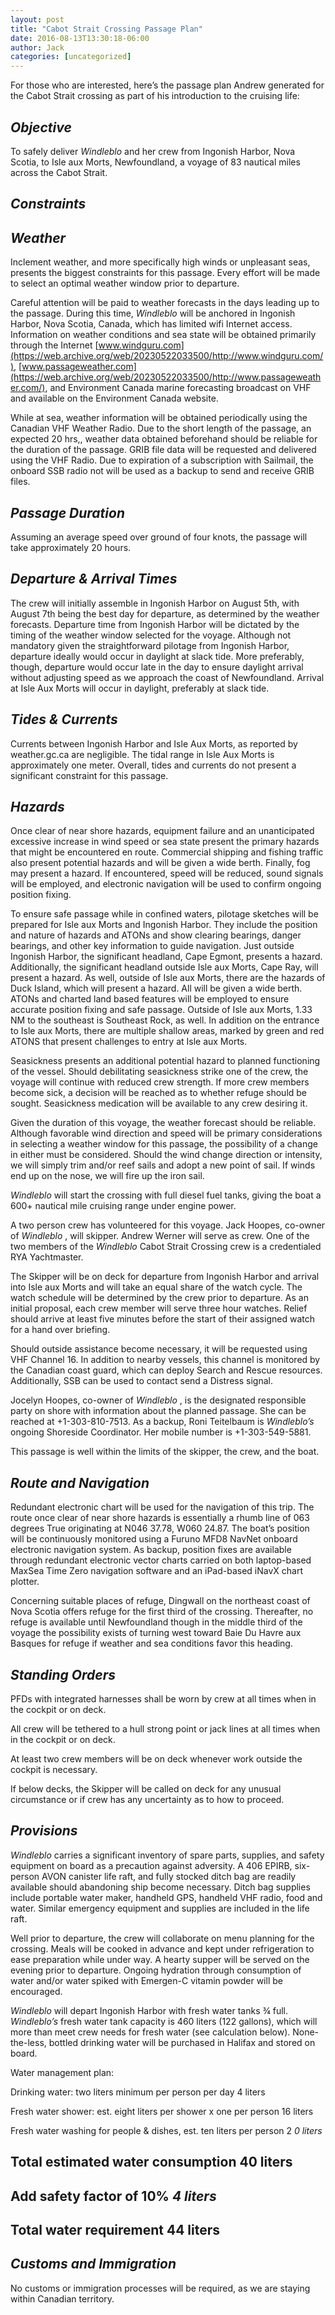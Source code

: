```yaml
---
layout: post
title: "Cabot Strait Crossing Passage Plan"
date: 2016-08-13T13:30:18-06:00
author: Jack
categories: [uncategorized]
---
```


For those who are interested, here’s the passage plan Andrew generated for the Cabot Strait crossing as part of his introduction to the cruising life:

## _Objective_

To safely deliver  _Windleblo_ and her crew from Ingonish Harbor, Nova Scotia, to Isle aux Morts, Newfoundland, a voyage of 83 nautical miles across the Cabot Strait.

## _Constraints_

## _Weather_

Inclement weather, and more specifically high winds or unpleasant seas, presents the biggest constraints for this passage. Every effort will be made to select an optimal weather window prior to departure.

Careful attention will be paid to weather forecasts in the days leading up to the passage. During this time, _Windleblo_ will be anchored in Ingonish Harbor, Nova Scotia, Canada, which has limited wifi Internet access. Information on weather conditions and sea state will be obtained primarily through the Internet [www.windguru.com](https://web.archive.org/web/20230522033500/http://www.windguru.com/), [www.passageweather.com](https://web.archive.org/web/20230522033500/http://www.passageweather.com/), and Environment Canada marine forecasting broadcast on VHF and available on the Environment Canada website.

While at sea, weather information will be obtained periodically using the Canadian VHF Weather Radio. Due to the short length of the passage, an expected 20 hrs,, weather data obtained beforehand should be reliable for the duration of the passage. GRIB file data will be requested and delivered using the VHF Radio. Due to expiration of a subscription with Sailmail, the onboard SSB radio not will be used as a backup to send and receive GRIB files.

## _Passage Duration_

Assuming an average speed over ground of four knots, the passage will take approximately 20 hours.

## _Departure & Arrival Times_

The crew will initially assemble in Ingonish Harbor on August 5th, with August 7th being the best day for departure, as determined by the weather forecasts. Departure time from Ingonish Harbor will be dictated by the timing of the weather window selected for the voyage. Although not mandatory given the straightforward pilotage from Ingonish Harbor, departure ideally would occur in daylight at slack tide. More preferably, though, departure would occur late in the day to ensure daylight arrival without adjusting speed as we approach the coast of Newfoundland. Arrival at Isle Aux Morts will occur in daylight, preferably at slack tide.

## _Tides & Currents_

Currents between Ingonish Harbor and Isle Aux Morts, as reported by weather.gc.ca are negligible. The tidal range in Isle Aux Morts is approximately one meter. Overall, tides and currents do not present a significant constraint for this passage.

## _Hazards_

Once clear of near shore hazards, equipment failure and an unanticipated excessive increase in wind speed or sea state present the primary hazards that might be encountered en route. Commercial shipping and fishing traffic also present potential hazards and will be given a wide berth. Finally, fog may present a hazard. If encountered, speed will be reduced, sound signals will be employed, and electronic navigation will be used to confirm ongoing position fixing.

To ensure safe passage while in confined waters, pilotage sketches will be prepared for Isle aux Morts and Ingonish Harbor. They include the position and nature of hazards and ATONs and show clearing bearings, danger bearings, and other key information to guide navigation. Just outside Ingonish Harbor, the significant headland, Cape Egmont, presents a hazard. Additionally, the significant headland outside Isle aux Morts, Cape Ray, will present a hazard. As well, outside of Isle aux Morts, there are the hazards of Duck Island, which will present a hazard. All will be given a wide berth. ATONs and charted land based features will be employed to ensure accurate position fixing and safe passage. Outside of Isle aux Morts, 1.33 NM to the southeast is Southeast Rock, as well. In addition on the entrance to Isle aux Morts, there are multiple shallow areas, marked by green and red ATONS that present challenges to entry at Isle aux Morts.

Seasickness presents an additional potential hazard to planned functioning of the vessel. Should debilitating seasickness strike one of the crew, the voyage will continue with reduced crew strength. If more crew members become sick, a decision will be reached as to whether refuge should be sought. Seasickness medication will be available to any crew desiring it.

Given the duration of this voyage, the weather forecast should be reliable. Although favorable wind direction and speed will be primary considerations in selecting a weather window for this passage, the possibility of a change in either must be considered. Should the wind change direction or intensity, we will simply trim and/or reef sails and adopt a new point of sail. If winds end up on the nose, we will fire up the iron sail.

_Windleblo_ will start the crossing with full diesel fuel tanks, giving the boat a 600+ nautical mile cruising range under engine power.

A two person crew has volunteered for this voyage. Jack Hoopes, co-owner of  _Windleblo_ , will skipper. Andrew Werner will serve as crew. One of the two members of the _Windleblo_ Cabot Strait Crossing crew is a credentialed RYA Yachtmaster.

The Skipper will be on deck for departure from Ingonish Harbor and arrival into Isle aux Morts and will take an equal share of the watch cycle. The watch schedule will be determined by the crew prior to departure. As an initial proposal, each crew member will serve three hour watches. Relief should arrive at least five minutes before the start of their assigned watch for a hand over briefing.

Should outside assistance become necessary, it will be requested using VHF Channel 16. In addition to nearby vessels, this channel is monitored by the Canadian coast guard, which can deploy Search and Rescue resources. Additionally, SSB can be used to contact send a Distress signal.

Jocelyn Hoopes, co-owner of  _Windleblo_ , is the designated responsible party on shore with information about the planned passage. She can be reached at +1-303-810-7513. As a backup, Roni Teitelbaum is  _Windleblo’s_ ongoing Shoreside Coordinator. Her mobile number is +1-303-549-5881.

This passage is well within the limits of the skipper, the crew, and the boat.

## _Route and Navigation_

Redundant electronic chart will be used for the navigation of this trip. The route once clear of near shore hazards is essentially a rhumb line of 063 degrees True originating at N046 37.78, W060 24.87. The boat’s position will be continuously monitored using a Furuno MFD8 NavNet onboard electronic navigation system. As backup, position fixes are available through redundant electronic vector charts carried on both laptop-based MaxSea Time Zero navigation software and an iPad-based iNavX chart plotter.

Concerning suitable places of refuge, Dingwall on the northeast coast of Nova Scotia offers refuge for the first third of the crossing. Thereafter, no refuge is available until Newfoundland though in the middle third of the voyage the possibility exists of turning west toward Baie Du Havre aux Basques for refuge if weather and sea conditions favor this heading.

## _Standing Orders_

PFDs with integrated harnesses shall be worn by crew at all times when in the cockpit or on deck.

All crew will be tethered to a hull strong point or jack lines at all times when in the cockpit or on deck.

At least two crew members will be on deck whenever work outside the cockpit is necessary.

If below decks, the Skipper will be called on deck for any unusual circumstance or if crew has any uncertainty as to how to proceed.

## _Provisions_

_Windleblo_ carries a significant inventory of spare parts, supplies, and safety equipment on board as a precaution against adversity. A 406 EPIRB, six-person AVON canister life raft, and fully stocked ditch bag are readily available should abandoning ship become necessary. Ditch bag supplies include portable water maker, handheld GPS, handheld VHF radio, food and water. Similar emergency equipment and supplies are included in the life raft.

Well prior to departure, the crew will collaborate on menu planning for the crossing. Meals will be cooked in advance and kept under refrigeration to ease preparation while under way. A hearty supper will be served on the evening prior to departure. Ongoing hydration through consumption of water and/or water spiked with Emergen-C vitamin powder will be encouraged.

_Windleblo_ will depart Ingonish Harbor with fresh water tanks ¾ full. _Windleblo’s_ fresh water tank capacity is 460 liters (122 gallons), which will more than meet crew needs for fresh water (see calculation below). None-the-less, bottled drinking water will be purchased in Halifax and stored on board.

Water management plan:

Drinking water: two liters minimum per person per day 4 liters

Fresh water shower: est. eight liters per shower x one per person 16 liters

Fresh water washing for people & dishes, est. ten liters per person 2 _0 liters_

## Total estimated water consumption 40 liters

## Add safety factor of 10%  _4 liters_

## Total water requirement 44 liters

## _Customs and Immigration_

No customs or immigration processes will be required, as we are staying within Canadian territory.